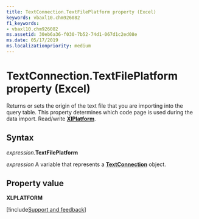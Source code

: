 ```yaml
---
title: TextConnection.TextFilePlatform property (Excel)
keywords: vbaxl10.chm926082
f1_keywords:
- vbaxl10.chm926082
ms.assetid: 30eb6a36-f030-7b52-74d1-067d1c2ed08e
ms.date: 05/17/2019
ms.localizationpriority: medium
---
```



# TextConnection.TextFilePlatform property (Excel)

Returns or sets the origin of the text file that you are importing into the query table. This property determines which code page is used during the data import. Read/write **[XlPlatform](Excel.XlPlatform.md)**.


## Syntax

_expression_.**TextFilePlatform**

_expression_ A variable that represents a **[TextConnection](Excel.textconnection.md)** object.


## Property value

**XLPLATFORM**



[!include[Support and feedback](~/includes/feedback-boilerplate.md)]